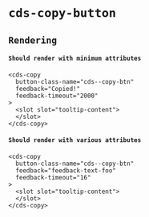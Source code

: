 # `cds-copy-button`

## `Rendering`

#### `Should render with minimum attributes`

```
<cds-copy
  button-class-name="cds--copy-btn"
  feedback="Copied!"
  feedback-timeout="2000"
>
  <slot slot="tooltip-content">
  </slot>
</cds-copy>

```

#### `Should render with various attributes`

```
<cds-copy
  button-class-name="cds--copy-btn"
  feedback="feedback-text-foo"
  feedback-timeout="16"
>
  <slot slot="tooltip-content">
  </slot>
</cds-copy>

```
